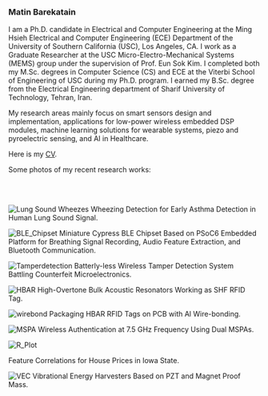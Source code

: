 






### Matin Barekatain

<!--
**matinak95/matinak95** is a ✨ _special_ ✨ repository because its `README.md` (this file) appears on your GitHub profile.

Here are some ideas to get you started:

- 🔭 I’m currently working on ...
- 🌱 I’m currently learning ...
- 👯 I’m looking to collaborate on ...
- 🤔 I’m looking for help with ...
- 💬 Ask me about ...
- 📫 How to reach me: ...
- 😄 Pronouns: ...
- ⚡ Fun fact: ...
-->


I am a Ph.D. candidate in Electrical and Computer Engineering at the Ming Hsieh Electrical and Computer Engineering (ECE) Department of the University of Southern California (USC), Los Angeles, CA. 
I work as a Graduate Researcher at the USC Micro-Electro-Mechanical Systems (MEMS) group under the supervision of Prof. Eun Sok Kim. I completed both my M.Sc. degrees in Computer Science (CS) and ECE at the Viterbi School of Engineering of USC during my Ph.D. program. I earned my B.Sc. degree from the Electrical Engineering department of Sharif University of Technology, Tehran, Iran.

My research areas mainly focus on smart sensors design and implementation, applications for low-power wireless embedded DSP modules, machine learning solutions for wearable systems, piezo and pyroelectric sensing, and AI in Healthcare.

Here is my [CV](Matin_Barekatain_CV.pdf).

Some photos of my recent research works:

<br/><br/>

![Lung Sound Wheezes](melSpec_pos_vs_neg_2022-03-10_18_44_01.348300_dpi300.png)
Wheezing Detection for Early Asthma Detection in Human Lung Sound Signal.

![BLE_Chipset](Cypress.jpg)
Miniature Cypress BLE Chipset Based on PSoC6 Embedded Platform for Breathing Signal Recording, Audio Feature Extraction, and Bluetooth Communication.

![Tamperdetection](Wireless.png)
Batterly-less Wireless Tamper Detection System Battling Counterfeit Microelectronics.


![HBAR](HBAR.jpg)
High-Overtone Bulk Acoustic Resonators Working as SHF RFID Tag.

![wirebond](wire-bond.jpg)
Packaging HBAR RFID Tags on PCB with Al Wire-bonding.


![MSPA](wireless_Setup.png)
Wireless Authentication at 7.5 GHz Frequency Using Dual MSPAs.


![R_Plot](R_Plot.png)

Feature Correlations for House Prices in Iowa State.

![VEC](VEC.jpg)
Vibrational Energy Harvesters Based on PZT and Magnet Proof Mass.


